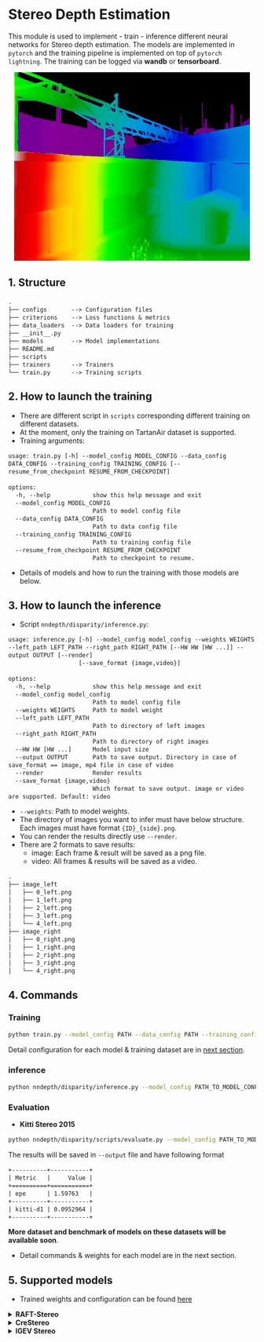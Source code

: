 # Stereo Depth Estimation
This module is used to implement - train - inference different neural networks for Stereo depth estimation. The models are implemented in `pytorch` and the training pipeline is implemented on top of `pytorch lightning`. The training can be logged via **wandb** or **tensorboard**.

<p align="center">
  <img src="../../images/tartanair_disp.png"/>
</p>

## 1. Structure
```
.
├── configs       --> Configuration files
├── criterions    --> Loss functions & metrics
├── data_loaders  --> Data loaders for training
├── __init__.py
├── models        --> Model implementations
├── README.md
├── scripts
├── trainers      --> Trainers
└── train.py      --> Training scripts
```

## 2. How to launch the training
- There are different script in `scripts` corresponding different training on different datasets.
- At the moment, only the training on TartanAir dataset is supported.
- Training arguments:
```
usage: train.py [-h] --model_config MODEL_CONFIG --data_config DATA_CONFIG --training_config TRAINING_CONFIG [--resume_from_checkpoint RESUME_FROM_CHECKPOINT]

options:
  -h, --help            show this help message and exit
  --model_config MODEL_CONFIG
                        Path to model config file
  --data_config DATA_CONFIG
                        Path to data config file
  --training_config TRAINING_CONFIG
                        Path to training config file
  --resume_from_checkpoint RESUME_FROM_CHECKPOINT
                        Path to checkpoint to resume.
```
- Details of models and how to run the training with those models are below.

## 3. How to launch the inference
- Script `nndepth/disparity/inference.py`:
```
usage: inference.py [-h] --model_config model_config --weights WEIGHTS --left_path LEFT_PATH --right_path RIGHT_PATH [--HW HW [HW ...]] --output OUTPUT [--render]
                    [--save_format {image,video}]

options:
  -h, --help            show this help message and exit
  --model_config model_config
                        Path to model config file
  --weights WEIGHTS     Path to model weight
  --left_path LEFT_PATH
                        Path to directory of left images
  --right_path RIGHT_PATH
                        Path to directory of right images
  --HW HW [HW ...]      Model input size
  --output OUTPUT       Path to save output. Directory in case of save_format == image, mp4 file in case of video
  --render              Render results
  --save_format {image,video}
                        Which format to save output. image or video are supported. Default: video
```
- `--weights`: Path to model weights.
- The directory of images you want to infer must have below structure. Each images must have format `{ID}_{side}.png`.
- You can render the results directly use `--render`.
- There are 2 formats to save results:
  - image: Each frame & result will be saved as a png file.
  - video: All frames & results will be saved as a video.
```
.
├── image_left
│   ├── 0_left.png
│   ├── 1_left.png
│   ├── 2_left.png
│   ├── 3_left.png
│   └── 4_left.png
├── image_right
│   ├── 0_right.png
│   ├── 1_right.png
│   ├── 2_right.png
│   ├── 3_right.png
│   └── 4_right.png
```

## 4. Commands
### Training
```bash
python train.py --model_config PATH --data_config PATH --training_config PATH
```
Detail configuration for each model & training dataset are in [next section](#5-supported-models).

### inference
```bash
python nndepth/disparity/inference.py --model_config PATH_TO_MODEL_CONFIG_YAML --weights  PATH_TO_CHECKPOINT --left_path samples/stereo/left/ --right_path samples/stereo/right/ --HW 480 640  --output test --save_format image
```
### Evaluation
- **Kitti Stereo 2015**
```bash
python nndepth/disparity/scripts/evaluate.py --model_config PATH_TO_MODEL_CFG --data_config nndepth/disparity/configs/data/Kitti2015DisparityDataLoader.yaml --weights PATH_TO_CHECKPOINT --metric_name kitti-d1 --metric_threshold 3 --output results.txt
```
The results will be saved in `--output` file and have following format
```
+----------+-----------+
| Metric   |     Value |
+==========+===========+
| epe      | 1.59763   |
+----------+-----------+
| kitti-d1 | 0.0952964 |
+----------+-----------+
```
**More dataset and benchmark of models on these datasets will be available soon**.

- Detail commands & weights for each model are in the next section.

## 5. Supported models
- Trained weights and configuration can be found [here](https://drive.google.com/drive/folders/1hoOflbJ_75kmucyyN7eTwFT6le44oDuJ)
<details>
  <summary><b> RAFT-Stereo</b></summary>

  ## Architecture
  - Detail at [RAFT-Stereo](https://arxiv.org/pdf/2109.07547.pdf)
  <p align="center">
  <img src="../../images/raftstereo.png"/>
  </p>

- `ResNet50` & `RepViT` are used as backbone.

  ## Training config
  **BaseRAFTStereo.yaml**
  ```yaml
  # BaseRAFTStereo configuration file
  name: BaseRAFTStereo
  # BaseRAFTStereo
  # RAFTStereo
  # Initialize the RAFTStereo model.
  #
  #         Args:
  #             hidden_dim (int): The hidden dimension. Default is 128.
  #             context_dim (int): The context dimension. Default is 128.
  #             corr_levels (int): The number of correlation levels. Default is 4.
  #             corr_radius (int): The correlation radius. Default is 4.
  #             tracing (bool): Whether to enable tracing for ONNX exportation. Default is False.
  #             include_preprocessing (bool): Whether to include preprocessing steps. Default is False.
  #             **kwargs: Additional keyword arguments.
  #
  iters: 12
  fnet_dim: 256
  hidden_dim: 128
  context_dim: 64
  corr_levels: 4
  corr_radius: 4
  tracing: false
  include_preprocessing: false
  weights: null
  strict_load: true
  ```
  **BaseRAFTStereo_Tartanair.yaml**
  ```yaml
  # TartanairDisparityDataLoader configuration file

  name: TartanairDisparityDataLoader
  # TartanairDisparityDataLoader
  #
  #         DataLoader for training disparity on Tartanair dataset
  #
  #         Args:
  #             dataset_dir (str): path to Tartanair dataset
  #             batch_size (int): batch size
  #             num_workers (int): number of workers
  #             HW (Tuple[int, int]): image size
  #             train_envs (List[str]): list of training environments
  #             val_envs (List[str]): list of validation environments
  #
  dataset_dir: /data/tartanair
  HW: [480, 640]
  train_envs:
  - abandonedfactory
  - amusement
  - carwelding
  - endofworld
  - gascola
  - hospital
  - japanesealley
  - neighborhood
  - ocean
  - office
  - office2
  - oldtown
  - seasidetown
  - seasonsforest
  - seasonsforest_winter
  - soulcity
  - westerndesert
  val_envs:
  - abandonedfactory_night

  # BaseDataLoader
  #
  #         Base class for all data loaders
  #
  batch_size: 6
  num_workers: 8

  ```
  **RAFTTrainer.yaml**
  ```yaml
  # RAFTTrainer configuration file

  name: RAFTTrainer
  # RAFTTrainer
  #
  #         Trainer for RAFT Stereo Model
  #
  #         Args:
  #             lr (float): learning rate
  #             max_steps (int): number of steps to train
  #             num_epochs (int): number of epochs to train
  #             weight_decay (float): weight decay
  #             epsilon (float): epsilon for Adam optimizer
  #             gradient_accumulation_steps (int): number of steps to accumulate gradients
  #             val_interval (Union[float, int]): interval to validate
  #             log_interval (int): interval to log
  #
  lr: 0.0001
  num_epochs: 100
  max_steps: 100000
  weight_decay: 0.0001
  epsilon: 1.0e-08
  gradient_accumulation_steps: 2

  # BaseTrainer
  #
  #         Base class for all trainers
  #
  #         Args:
  #             workdir (str): path to save the experiment
  #             project_name (str): name of the project
  #             experiment_name (str): name of the experiment
  #             val_interval (Union[float, int]): interval to validate
  #             log_interval (int): interval to log
  #             num_val_samples (int): number of samples during evaluation.
  #                Useful to limit the number of samples during evaluation. Defaults to -1 (all samples)
  #             save_best_k_cp (int): number of best checkpoints to save
  #
  workdir: /weights
  project_name: raft_stereo
  experiment_name: BaseRaftStereo
  val_interval: 0.25
  log_interval: 50
  num_val_samples: -1
  save_best_k_cp: 3
  ```

  ## Training command
  ```bash
  python nndepth/nndepth/disparity/train.py --model_config nndepth/disparity/configs/models/BaseRAFTStereo.yaml --data_config nndepth/disparity/configs/data/BaseRAFTStereo_Tartanair.yaml --training_config nndepth/disparity/configs/training/RAFTTrainer.yaml
  ```

  ## Inference command
  - Download checkpoint trained on TartanAir [here]() (***will be updated soon***)

  ```bash
  python nndepth/disparity/inference.py --model_config nndepth/disparity/configs/models/BaseRAFTStereo.ymal --weights  PATH_TO_CHECKPOINT --left_path samples/stereo/left/ --right_path samples/stereo/right/ --HW 480 640  --output test --save_format image
  ```

</details>

<details>
  <summary><b> CreStereo</b></summary>

  ## Architecture
  - Detail at [CreStereo](https://arxiv.org/abs/2203.11483)
  <p align="center">
  <img src="../../images/crestereo.png"/>
  </p>

- `ResNet50` is used as backbone.

  ## Training config
  **CREStereoBase.yaml**
  ```yaml
  # CREStereoBase configuration file

  name: CREStereoBase
  # CREStereoBase
  #
  #         Initialize the CREStereoBase model.
  #
  #         Args:
  #             fnet_cls (str): The class name of the feature extraction network. Default is "basic_encoder".
  #             update_cls (str): The class name of the update block. Default is "basic_update_block".
  #             max_disp (int): The maximum disparity value. Default is 192.
  #             num_fnet_channels (int): The number of channels in the feature extraction network. Default is 256.
  #             hidden_dim (int): The hidden dimension size. Default is 128.
  #             context_dim (int): The context dimension size. Default is 128.
  #             search_num (int): The number of search iterations. Default is 9.
  #             mixed_precision (bool): Whether to use mixed precision training. Default is False.
  #             test_mode (bool): Whether to run the model in test mode. Default is False.
  #             tracing (bool): Whether to enable tracing. Default is False.
  #             include_preprocessing (bool): Whether to include preprocessing steps. Default is False.
  #             **kwargs: Additional keyword arguments.
  #
  fnet_cls: basic_encoder
  update_cls: basic_update_block
  iters: 4
  max_disp: 192
  num_fnet_channels: 256
  hidden_dim: 128
  context_dim: 128
  search_num: 9
  mixed_precision: false
  test_mode: false
  tracing: false
  include_preprocessing: false
  weights: null
  strict_load: true

  ```
  **BaseRAFTStereo_Tartanair.yaml**
  ```yaml
  # TartanairDisparityDataLoader configuration file

  name: TartanairDisparityDataLoader
  # TartanairDisparityDataLoader
  #
  #         DataLoader for training disparity on Tartanair dataset
  #
  #         Args:
  #             dataset_dir (str): path to Tartanair dataset
  #             batch_size (int): batch size
  #             num_workers (int): number of workers
  #             HW (Tuple[int, int]): image size
  #             train_envs (List[str]): list of training environments
  #             val_envs (List[str]): list of validation environments
  #
  dataset_dir: /data/tartanair
  HW: [480, 640]
  train_envs:
  - abandonedfactory
  - amusement
  - carwelding
  - endofworld
  - gascola
  - hospital
  - japanesealley
  - neighborhood
  - ocean
  - office
  - office2
  - oldtown
  - seasidetown
  - seasonsforest
  - seasonsforest_winter
  - soulcity
  - westerndesert
  val_envs:
  - abandonedfactory_night

  # BaseDataLoader
  #
  #         Base class for all data loaders
  #
  batch_size: 6
  num_workers: 8

  ```
  **RAFTTrainer.yaml**
  ```yaml
  # RAFTTrainer configuration file

  name: RAFTTrainer
  # RAFTTrainer
  #
  #         Trainer for RAFT Stereo Model
  #
  #         Args:
  #             lr (float): learning rate
  #             max_steps (int): number of steps to train
  #             num_epochs (int): number of epochs to train
  #             weight_decay (float): weight decay
  #             epsilon (float): epsilon for Adam optimizer
  #             gradient_accumulation_steps (int): number of steps to accumulate gradients
  #             val_interval (Union[float, int]): interval to validate
  #             log_interval (int): interval to log
  #
  lr: 0.0001
  num_epochs: 100
  max_steps: 100000
  weight_decay: 0.0001
  epsilon: 1.0e-08
  gradient_accumulation_steps: 2

  # BaseTrainer
  #
  #         Base class for all trainers
  #
  #         Args:
  #             workdir (str): path to save the experiment
  #             project_name (str): name of the project
  #             experiment_name (str): name of the experiment
  #             val_interval (Union[float, int]): interval to validate
  #             log_interval (int): interval to log
  #             num_val_samples (int): number of samples during evaluation.
  #                Useful to limit the number of samples during evaluation. Defaults to -1 (all samples)
  #             save_best_k_cp (int): number of best checkpoints to save
  #
  workdir: /weights
  project_name: cres_stereo
  experiment_name: CREStereoBase
  val_interval: 0.25
  log_interval: 50
  num_val_samples: -1
  save_best_k_cp: 3
  ```

  ## Training command
  ```bash
  python nndepth/nndepth/disparity/train.py --model_config nndepth/disparity/configs/models/CREStereoBase.yaml --data_config nndepth/disparity/configs/data/BaseRAFTStereo_Tartanair.yaml --training_config nndepth/disparity/configs/training/RAFTTrainer.yaml
  ```


  ## Inference command
  - Download checkpoint trained on TartanAir [Update soon]()
  ```bash
  python nndepth/disparity/inference.py --model_config nndepth/disparity/configs/models/CREStereoBase.yaml --weights PATH_TO_CHECKPOINT --left_path samples/stereo/left/ --right_path samples/stereo/right/ --HW 480 640  --output test --save_format image
  ```
</details>

<details>
  <summary><b> IGEV Stereo</b></summary>

  ## Architecture
  - Detail at [IGEV-Stereo](https://arxiv.org/pdf/2303.06615.pdf)
  <p align="center">
  <img src="../../images/igev.png"/>
  </p>

- `MobilenetLarge-V3` is used as backbone.

  ## Training config
  **IGEVStereoMBNet.yaml**
  ```yaml
  # IGEVStereoMBNet configuration file

  name: IGEVStereoMBNet
  # IGEVStereoMBNet
  # IGEVStereoBase
  #
  #         Initialize the IGEVStereoBase model.
  #
  #         Args:
  #             update_cls (str): The class name of the update block to use. Default is "basic_update_block".
  #             cv_groups (int): The number of groups to split the cost volume into. Default is 8.
  #             hidden_dim (int): The hidden dimension of the update block. Default is 128.
  #             context_dim (int): The context dimension of the update block. Default is 128.
  #             corr_levels (int): The number of correlation levels to compute. Default is 4.
  #             corr_radius (int): The radius of the correlation window. Default is 4.
  #             tracing (bool): Whether to enable tracing for ONNX exportation. Default is False.
  #             include_preprocessing (bool): Whether to include preprocessing steps in tracing. Default is False.
  #
  update_cls: basic_update_block
  cv_groups: 8
  iters: 6
  hidden_dim: 64
  context_dim: 64
  corr_levels: 4
  corr_radius: 4
  tracing: false
  include_preprocessing: false
  weights: null
  strict_load: true

  ```
  **BaseRAFTStereo_Tartanair.yaml**
  ```yaml
  # TartanairDisparityDataLoader configuration file

  name: TartanairDisparityDataLoader
  # TartanairDisparityDataLoader
  #
  #         DataLoader for training disparity on Tartanair dataset
  #
  #         Args:
  #             dataset_dir (str): path to Tartanair dataset
  #             batch_size (int): batch size
  #             num_workers (int): number of workers
  #             HW (Tuple[int, int]): image size
  #             train_envs (List[str]): list of training environments
  #             val_envs (List[str]): list of validation environments
  #
  dataset_dir: /data/tartanair
  HW: [480, 640]
  train_envs:
  - abandonedfactory
  - amusement
  - carwelding
  - endofworld
  - gascola
  - hospital
  - japanesealley
  - neighborhood
  - ocean
  - office
  - office2
  - oldtown
  - seasidetown
  - seasonsforest
  - seasonsforest_winter
  - soulcity
  - westerndesert
  val_envs:
  - abandonedfactory_night

  # BaseDataLoader
  #
  #         Base class for all data loaders
  #
  batch_size: 6
  num_workers: 8

  ```
  **RAFTTrainer.yaml**
  ```yaml
  # RAFTTrainer configuration file

  name: RAFTTrainer
  # RAFTTrainer
  #
  #         Trainer for RAFT Stereo Model
  #
  #         Args:
  #             lr (float): learning rate
  #             max_steps (int): number of steps to train
  #             num_epochs (int): number of epochs to train
  #             weight_decay (float): weight decay
  #             epsilon (float): epsilon for Adam optimizer
  #             gradient_accumulation_steps (int): number of steps to accumulate gradients
  #             val_interval (Union[float, int]): interval to validate
  #             log_interval (int): interval to log
  #
  lr: 0.0001
  num_epochs: 100
  max_steps: 100000
  weight_decay: 0.0001
  epsilon: 1.0e-08
  gradient_accumulation_steps: 2

  # BaseTrainer
  #
  #         Base class for all trainers
  #
  #         Args:
  #             workdir (str): path to save the experiment
  #             project_name (str): name of the project
  #             experiment_name (str): name of the experiment
  #             val_interval (Union[float, int]): interval to validate
  #             log_interval (int): interval to log
  #             num_val_samples (int): number of samples during evaluation.
  #                Useful to limit the number of samples during evaluation. Defaults to -1 (all samples)
  #             save_best_k_cp (int): number of best checkpoints to save
  #
  workdir: /weights
  project_name: igev_stereo
  experiment_name: IGEVStereoMBNet
  val_interval: 0.25
  log_interval: 50
  num_val_samples: -1
  save_best_k_cp: 3
  ```

  ## Training command
  ```bash
  python nndepth/nndepth/disparity/train.py --model_config nndepth/disparity/configs/models/IGEVStereoMBNet.yaml --data_config nndepth/disparity/configs/data/BaseRAFTStereo_Tartanair.yaml --training_config nndepth/disparity/configs/training/RAFTTrainer.yaml
  ```


  ## Inference command
  - Download checkpoint trained on TartanAir [Update soon]()
  ```bash
  python nndepth/disparity/inference.py --model_config nndepth/disparity/configs/models/IGEVStereoMBNet.yaml --weights PATH_TO_CHECKPOINT --left_path samples/stereo/left/ --right_path samples/stereo/right/ --HW 480 640  --output test --save_format image
  ```

</details>
